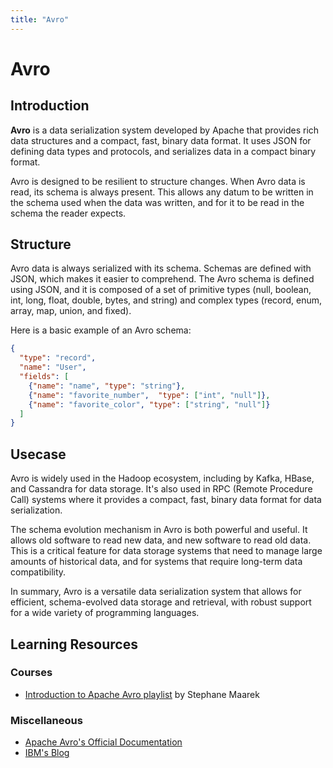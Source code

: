 ```yaml
---
title: "Avro"
---
```

# Avro

## Introduction

**Avro** is a data serialization system developed by Apache that provides rich data structures and a compact, fast, binary data format. It uses JSON for defining data types and protocols, and serializes data in a compact binary format.

Avro is designed to be resilient to structure changes. When Avro data is read, its schema is always present. This allows any datum to be written in the schema used when the data was written, and for it to be read in the schema the reader expects.

## Structure

Avro data is always serialized with its schema. Schemas are defined with JSON, which makes it easier to comprehend. The Avro schema is defined using JSON, and it is composed of a set of primitive types (null, boolean, int, long, float, double, bytes, and string) and complex types (record, enum, array, map, union, and fixed).

Here is a basic example of an Avro schema:

```json
{
  "type": "record",
  "name": "User",
  "fields": [
    {"name": "name", "type": "string"},
    {"name": "favorite_number",  "type": ["int", "null"]},
    {"name": "favorite_color", "type": ["string", "null"]}
  ]
}
```

## Usecase

Avro is widely used in the Hadoop ecosystem, including by Kafka, HBase, and Cassandra for data storage. It's also used in RPC (Remote Procedure Call) systems where it provides a compact, fast, binary data format for data serialization.

The schema evolution mechanism in Avro is both powerful and useful. It allows old software to read new data, and new software to read old data. This is a critical feature for data storage systems that need to manage large amounts of historical data, and for systems that require long-term data compatibility.

In summary, Avro is a versatile data serialization system that allows for efficient, schema-evolved data storage and retrieval, with robust support for a wide variety of programming languages.


## Learning Resources

### Courses

- [Introduction to Apache Avro playlist](https://www.youtube.com/watch?v=SZX9DM_gyOE&list=PLsC0nE-wJ1I6uYSZomY4-WWeOuLeDEDAK&ab_channel=StephaneMaarek) by Stephane Maarek

### Miscellaneous
- [Apache Avro's Official Documentation](https://avro.apache.org/docs/)
- [IBM's Blog](https://www.ibm.com/topics/avro)